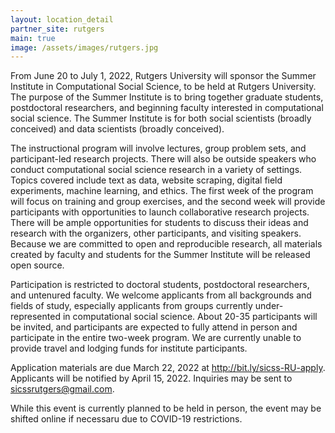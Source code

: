 ```yaml
---
layout: location_detail
partner_site: rutgers
main: true
image: /assets/images/rutgers.jpg
---
```


From June 20 to July 1, 2022, Rutgers University will sponsor the Summer Institute in Computational Social Science, to be held at Rutgers University. The purpose of the Summer Institute is to bring together graduate students, postdoctoral researchers, and beginning faculty interested in computational social science. The Summer Institute is for both social scientists (broadly conceived) and data scientists (broadly conceived).

The instructional program will involve lectures, group problem sets, and participant-led research projects. There will also be outside speakers who conduct computational social science research in a variety of settings. Topics covered include text as data, website scraping, digital field experiments, machine learning, and ethics. The first week of the program will focus on training and group exercises, and the second week will provide participants with opportunities to launch collaborative research projects. There will be ample opportunities for students to discuss their ideas and research with the organizers, other participants, and visiting speakers. Because we are committed to open and reproducible research, all materials created by faculty and students for the Summer Institute will be released open source.

Participation is restricted to doctoral students, postdoctoral researchers, and untenured faculty. We welcome applicants from all backgrounds and fields of study, especially applicants from groups currently under-represented in computational social science. About 20-35 participants will be invited, and participants are expected to fully attend in person and participate in the entire two-week program. We are currently unable to provide travel and lodging funds for institute participants.

Application materials are due March 22, 2022 at http://bit.ly/sicss-RU-apply. Applicants will be notified by April 15, 2022. Inquiries may be sent to sicssrutgers@gmail.com.

While this event is currently planned to be held in person, the event may be shifted online if necessaru due to COVID-19 restrictions.
